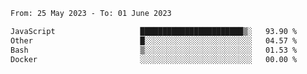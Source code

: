 <!--START_SECTION:waka-->

```txt
From: 25 May 2023 - To: 01 June 2023

JavaScript                   ███████████████████████▒░   93.90 %
Other                        █░░░░░░░░░░░░░░░░░░░░░░░░   04.57 %
Bash                         ▒░░░░░░░░░░░░░░░░░░░░░░░░   01.53 %
Docker                       ░░░░░░░░░░░░░░░░░░░░░░░░░   00.00 %
```

<!--END_SECTION:waka-->
